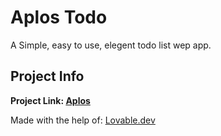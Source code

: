 # Aplos Todo
A Simple, easy to use, elegent todo list wep app.

## Project Info

**Project Link: [Aplos](https://aplos-todo.vercel.app/)**

Made with the help of: [Lovable.dev](https://lovable.dev/)
